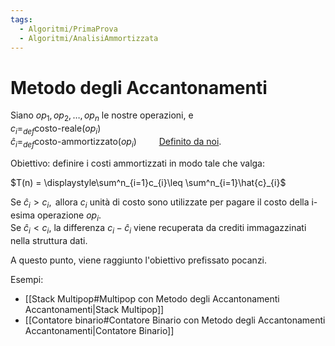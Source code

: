 ```yaml
---
tags:
  - Algoritmi/PrimaProva
  - Algoritmi/AnalisiAmmortizzata
---
```

# Metodo degli Accantonamenti

Siano $op_{1},op_{2},\dots,op_{n}$ le nostre operazioni, e <br>
$c_{i}=_{def}\text{costo-reale}(op_{i})$ <br>
$\hat{c}_{i}=_{def}\text{costo-ammortizzato}(op_{i}) \qquad$ <ins>Definito da noi</ins>.

Obiettivo: definire i costi ammortizzati in modo tale che valga:

$T(n) = \displaystyle\sum^n_{i=1}c_{i}\leq \sum^n_{i=1}\hat{c}_{i}$

Se $\hat{c}_{i}>c_{i}, \text{ allora } c_{i}$ unità di costo sono utilizzate per pagare il costo della i-esima operazione $op_{i}$. <br>
Se $\hat{c}_{i}<c_{i},$ la differenza $c_{i}-\hat{c}_{i}$ viene recuperata da crediti immagazzinati nella struttura dati.

A questo punto, viene raggiunto l'obiettivo prefissato pocanzi.

Esempi:
- [[Stack Multipop#Multipop con Metodo degli Accantonamenti Accantonamenti|Stack Multipop]]
- [[Contatore binario#Contatore Binario con Metodo degli Accantonamenti Accantonamenti|Contatore Binario]]